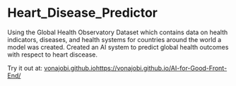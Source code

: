 # Heart_Disease_Predictor
Using the Global Health Observatory Dataset which contains data on health indicators, diseases, and health systems for countries around the world a model was created. Created an AI system to predict global health outcomes with respect to heart discease.

Try it out at: [vonajobi.github.io](https://vonajobi.github.io/AI-for-Good-Front-End/)https://vonajobi.github.io/AI-for-Good-Front-End/
